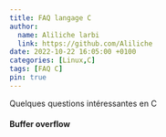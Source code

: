 ```yaml
---
title: FAQ langage C
author:
  name: Aliliche larbi
  link: https://github.com/Aliliche
date: 2022-10-22 16:05:00 +0100
categories: [Linux,C]
tags: [FAQ C]
pin: true
---
```


Quelques questions intéressantes en C

#### Buffer overflow

